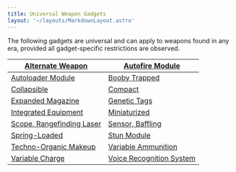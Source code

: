 ```yaml
---
title: Universal Weapon Gadgets
layout: '~/layouts/MarkdownLayout.astro'
---
```

The following gadgets are universal and can apply to weapons found in any era,
provided all gadget-specific restrictions are observed.

| [ Alternate Weapon](/future.d20.srd/equipment/gadgets.universal.weapons/alternate.weapon) | [ Autofire Module](/future.d20.srd/equipment/gadgets.universal.weapons/autofire.module) |
|---|---|
| [ Autoloader Module](/future.d20.srd/equipment/gadgets.universal.weapons/autoloader.module) | [ Booby Trapped](/future.d20.srd/equipment/gadgets.universal.weapons/booby.trapped) |
| [ Collapsible](/future.d20.srd/equipment/gadgets.universal.weapons/collapsible) | [ Compact ](/future.d20.srd/equipment/gadgets.universal.weapons/compact) |
| [ Expanded Magazine](/future.d20.srd/equipment/gadgets.universal.weapons/expanded.magazine) | [ Genetic Tags](/future.d20.srd/equipment/gadgets.universal.weapons/genetic.tags) |
| [ Integrated Equipment](/future.d20.srd/equipment/gadgets.universal.weapons/integrated.equipment) | [ Miniaturized](/future.d20.srd/equipment/gadgets.universal.weapons/miniaturized) |
| [ Scope, Rangefinding Laser](/future.d20.srd/equipment/gadgets.universal.weapons/scope.rangefinding.laser) | [ Sensor, Baffling](/future.d20.srd/equipment/gadgets.universal.weapons/sensor.baffling) |
| [ Spring-Loaded](/future.d20.srd/equipment/gadgets.universal.weapons/spring.loaded) | [ Stun Module](/future.d20.srd/equipment/gadgets.universal.weapons/stun.module) |
| [ Techno-Organic Makeup](/future.d20.srd/equipment/gadgets.universal.weapons/techno.organic.makeup) | [ Variable Ammunition](/future.d20.srd/equipment/gadgets.universal.weapons/variable.ammunition) |
| [ Variable Charge](/future.d20.srd/equipment/gadgets.universal.weapons/variable.charge) | [ Voice Recognition System](/future.d20.srd/equipment/gadgets.universal.weapons/voice.recognition.system) |
